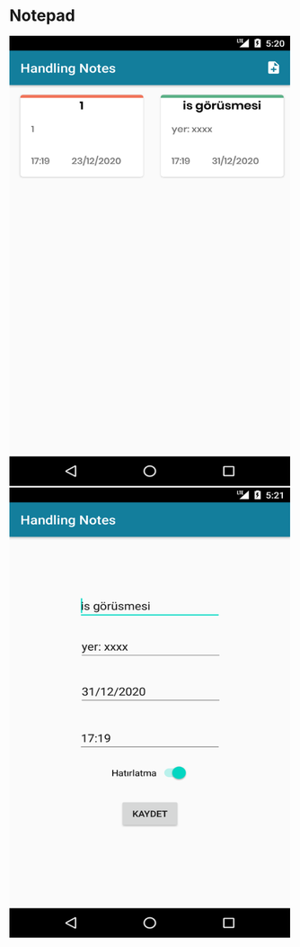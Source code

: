 # Notepad

<img src="Images/1.png" width="500" height="800"></img>
<img src="Images/2.png" width="500" height="800"></img>